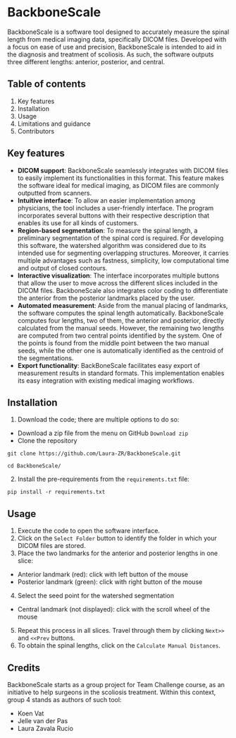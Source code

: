 
# BackboneScale

BackboneScale is a software tool designed to accurately measure the spinal length from medical imaging data, specifically DICOM files. Developed with a focus on ease of use and precision, BackboneScale is intended to aid in the diagnosis and treatment of scoliosis. As such, the software outputs three different lengths: anterior, posterior, and central.

## Table of contents
1. Key features
2. Installation
3. Usage
4. Limitations and guidance
5. Contributors

## Key features
- **DICOM support**: BackboneScale seamlessly integrates with DICOM files to easily implement its functionalities in this format. This feature makes the software ideal for medical imaging, as DICOM files are commonly outputted from scanners.  
- **Intuitive interface**: To allow an easier implementation among physicians, the tool includes a user-friendly interface. The program incorporates several buttons with their respective description that enables its use for all kinds of customers.  
- **Region-based segmentation**: To measure the spinal length, a preliminary segmentation of the spinal cord is required. For developing this software, the watershed algorithm was considered due to its intended use for segmenting overlapping structures. Moreover, it carries multiple advantages such as fastness, simplicity, low computational time and output of closed contours. 
- **Interactive visualization**: The interface incorporates multiple buttons that allow the user to move across the different slices included in the DICOM files. BackboneScale also integrates color coding to differentiate the anterior from the posterior landmarks placed by the user. 
- **Automated measurement**: Aside from the manual placing of landmarks, the software computes the spinal length automatically. BackboneScale computes four lengths, two of them, the anterior and posterior, directly calculated from the manual seeds. However, the remaining two lengths are computed from two central points identified by the system. One of the points is found from the middle point between the two manual seeds, while the other one is automatically identified as the centroid of the segmentations.
- **Export functionality**: BackBoneScale facilitates easy export of measurement results in standard formats. This implementation enables its easy integration with existing medical imaging workflows.

## Installation
1. Download the code; there are multiple options to do so:
  - Download a zip file from the menu on GitHub `Download zip`
  - Clone the repository 
```
git clone https://github.com/Laura-ZR/BackboneScale.git  

cd BackboneScale/
```
2. Install the pre-requirements from the `requirements.txt` file:
```
pip install -r requirements.txt
```

## Usage
1. Execute the code to open the software interface.
2. Click on the `Select Folder` button to identify the folder in which your DICOM files are stored. 
3. Place the two landmarks for the anterior and posterior lengths in one slice:
  - Anterior landmark (red): click with left button of the mouse 
  - Posterior landmark (green): click with right button of the mouse
4. Select the seed point for the watershed segmentation
  - Central landmark (not displayed): click with the scroll wheel of the mouse
5. Repeat this process in all slices. Travel through them by clicking `Next>>` and `<<Prev` buttons.
6. To obtain the spinal lengths, click on the `Calculate Manual Distances`.

## Credits
BackboneScale starts as a group project for Team Challenge course, as an initiative to help surgeons in the scoliosis treatment. Within this context, group 4 stands as authors of such tool:
- Koen Vat
- Jelle van der Pas
- Laura Zavala Rucio

